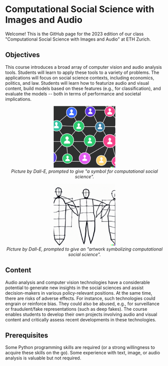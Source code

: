 # Computational Social Science with Images and Audio

Welcome! This is the GitHub page for the 2023 edition of our class "Computational Social Science with Images and Audio" at ETH Zurich.

## Objectives

This course introduces a broad array of computer vision and audio analysis tools. Students will learn to apply these tools to a variety of problems. The applications will focus on social science contexts, including economics, politics, and law. Students will learn how to featurize audio and visual content, build models based on these features (e.g., for classification), and evaluate the models -- both in terms of performance and societal implications.

<p align="center">
  <img src="https://github.com/philinew/css_images_audio/blob/main/data/design/dalle1.png" width="39%" />
  <br>
  <i>Picture by Dall-E, prompted to give "a symbol for computational social science".</i>
</p>

<p align="center">
  <img src="https://github.com/philinew/css_images_audio/blob/main/data/design/dalle2.png" width="39%" />
  <br>
  <i>Picture by Dall-E, prompted to give an "artwork symbolizing computational social science".</i>
</p>

## Content

Audio analysis and computer vision technologies have a considerable potential to generate new insights in the social sciences and assist decision-makers in various policy-relevant positions. At the same time, there are risks of adverse effects. For instance, such technologies could engrain or reinforce bias. They could also be abused, e.g., for surveillance or fraudulent/fake representations (such as deep fakes). The course enables students to develop their own projects involving audio and visual content and critically assess recent developments in these technologies.

## Prerequisites

Some Python programming skills are required (or a strong willingness to acquire these skills on the go). Some experience with text, image, or audio analysis is valuable but not required.

